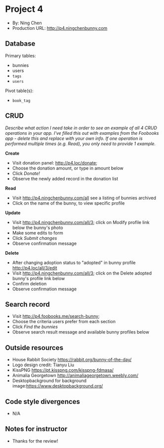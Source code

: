 # Project 4
+ By: Ning Chen
+ Production URL: <http://p4.ningchenbunny.com>

## Database

Primary tables:
  + bunnies
  + users
  + `tags`
  + `users`
  
Pivot table(s):
  + `book_tag`


## CRUD
*Describe what action I need take in order to see an example of all 4 CRUD operations in your app. I've filled this out with examples from the Foobooks app - delete this and replace with your own info. If one operation is performed multiple times (e.g. Read), you only need to provide 1 example.*

__Create__
  + Visit donation panel: <http://p4.loc/donate>;
  + Choose the donation amount, or type in amount below
  + Click *Donate!*
  + Observe the newly added record in the donation list
  
__Read__
  + Visit <http://p4.ningchenbunny.com/all> see a listing of bunnies archived
  + Click on the name of the bunny, to view specific profile
  
__Update__
  + Visit <http://p4.ningchenbunny.com/all/3>; click on Modify profile link below the bunny's photo
  + Make some edits to form
  + Click *Submit changes*
  + Observe confirmation message
  
__Delete__
  + After changing adoption status to "adopted" in bunny profile <http://p4.loc/all/3/edit>
  + Visit <http://p4.ningchenbunny.com/all/3>; click on the Delete adopted bunny's profile link below
  + Confirm deletion
  + Observe confirmation message

## Search record
  + Visit <http://p4.foobooks.me/search-bunny>;
  + Choose the criteria users prefer from each section
  + Click *Find the bunnies*
  + Observe search result message and available bunny profiles below
  
## Outside resources
  + House Rabbit Society <https://rabbit.org/bunny-of-the-day/>
  + Logo design credit: Tianyu Liu
  + KissPNG <https://pt.kisspng.com/kisspng-fdmasa/>
  + Animalia Georgetown <http://animaliageorgetown.weebly.com/>
  + Desktopbackground for background image:<https://www.desktopbackground.org/>

## Code style divergences
  + N/A

## Notes for instructor
  + Thanks for the review!
